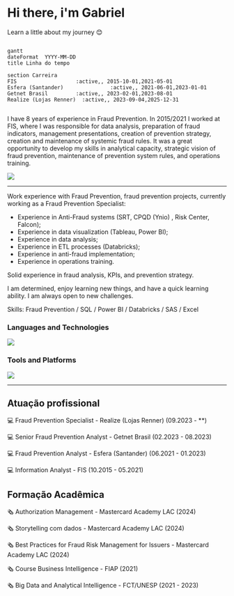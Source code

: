 # Hi there, i'm Gabriel

Learn a little about my journey 😊

```mermaid

gantt
dateFormat  YYYY-MM-DD
title Linha do tempo

section Carreira
FIS                   :active,, 2015-10-01,2021-05-01
Esfera (Santander)               :active,, 2021-06-01,2023-01-01
Getnet Brasil         :active,, 2023-02-01,2023-08-01
Realize (Lojas Renner)  :active,, 2023-09-04,2025-12-31


```
I have 8 years of experience in Fraud Prevention. In 2015/2021 I worked at FIS, where I was responsible for data analysis, preparation of fraud indicators, management presentations, creation of prevention strategy, creation and maintenance of systemic fraud rules. It was a great opportunity to develop my skills in analytical capacity, strategic vision of fraud prevention, maintenance of prevention system rules, and operations training.

<div> 
  <a href="https://www.linkedin.com/in/gabrielcn/" target="_blank"><img src="https://img.shields.io/badge/-LinkedIn-%230077B5?style=for-the-badge&logo=linkedin&logoColor=white" target="_blank"></a> 
</div>
  
----

Work experience with Fraud Prevention, fraud prevention projects, currently working as a Fraud Prevention Specialist: 

- Experience in Anti-Fraud systems (SRT, CPQD (Ynio) , Risk Center, Falcon); 
- Experience in data visualization (Tableau, Power BI); 
- Experience in data analysis; 
- Experience in ETL processes (Databricks); 
- Experience in anti-fraud implementation; 
- Experience in operations training. 

Solid experience in fraud analysis, KPIs, and prevention strategy. 

I am determined, enjoy learning new things, and have a quick learning ability. I am always open to new challenges.

Skills: Fraud Prevention / SQL / Power BI / Databricks / SAS / Excel

### Languages and Technologies
<a href="https://skillicons.dev">
  <img src="https://skillicons.dev/icons?i=python,powerbi" />
</a>

### Tools and Platforms
<a href="https://skillicons.dev">
  <img src="https://skillicons.dev/icons?i=git,github,vscode" />
</a>
  
----

## Atuação profissional

:computer: Fraud Prevention Specialist - Realize (Lojas Renner) (09.2023 - **)

:computer: Senior Fraud Prevention Analyst - Getnet Brasil (02.2023 - 08.2023)

:computer: Fraud Prevention Analyst - Esfera (Santander) (06.2021 - 01.2023)

:computer: Information Analyst - FIS (10.2015 - 05.2021)

## Formação Acadêmica

:newspaper_roll: Authorization Management - Mastercard Academy LAC (2024)

:newspaper_roll: Storytelling com dados - Mastercard Academy LAC (2024)

:newspaper_roll: Best Practices for Fraud Risk Management for Issuers - Mastercard Academy LAC (2024)

:newspaper_roll: Course Business Intelligence - FIAP (2021)

:newspaper_roll: Big Data and Analytical Intelligence - FCT/UNESP (2021 - 2023)

